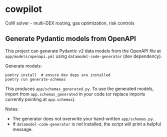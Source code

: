 # cowpilot
CoW solver - multi-DEX routing, gas optimization, risk controls

## Generate Pydantic models from OpenAPI

This project can generate Pydantic v2 data models from the OpenAPI file at `app/models/openapi.yml` using `datamodel-code-generator` (dev dependency).

Generate models:

```
poetry install  # ensure dev deps are installed
poetry run generate-schemas
```

This produces `app/schemas_generated.py`. To use the generated models, import from `app.schemas_generated` in your code (or replace imports currently pointing at `app.schemas`).

Notes:
- The generator does not overwrite your hand-written `app/schemas.py`.
- If `datamodel-code-generator` is not installed, the script will print a helpful message.
